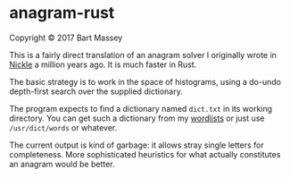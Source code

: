 # anagram-rust
Copyright © 2017 Bart Massey

This is a fairly direct translation of an anagram solver I
originally wrote in [Nickle](http://nickle.org) a million
years ago. It is much faster in Rust.

The basic strategy is to work in the space of histograms,
using a do-undo depth-first search over the supplied
dictionary.

The program expects to find a dictionary named `dict.txt` in
its working directory. You can get such a dictionary from my
[wordlists](http://github.com/BartMassey/wordlists) or just
use `/usr/dict/words` or whatever.

The current output is kind of garbage: it allows stray
single letters for completeness. More sophisticated
heuristics for what actually constitutes an anagram would be
better.
